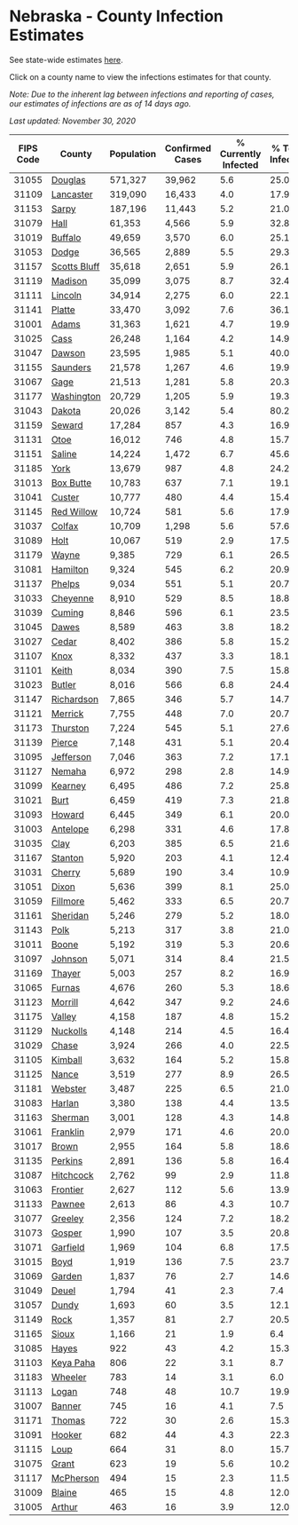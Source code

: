 # Nebraska - County Infection Estimates

See state-wide estimates [here](/infections/us-ne).

Click on a county name to view the infections estimates for that county.

*Note: Due to the inherent lag between infections and reporting of cases, our estimates of infections are as of 14 days ago.*

*Last updated: November 30, 2020*

|   FIPS Code |                       County |   Population |   Confirmed Cases |   % Currently Infected |   % Total Infected |
|-------------|------------------------------|--------------|-------------------|------------------------|--------------------|
|       31055 |           [Douglas](douglas) |      571,327 |            39,962 |                    5.6 |               25.0 |
|       31109 |       [Lancaster](lancaster) |      319,090 |            16,433 |                    4.0 |               17.9 |
|       31153 |               [Sarpy](sarpy) |      187,196 |            11,443 |                    5.2 |               21.0 |
|       31079 |                 [Hall](hall) |       61,353 |             4,566 |                    5.9 |               32.8 |
|       31019 |           [Buffalo](buffalo) |       49,659 |             3,570 |                    6.0 |               25.1 |
|       31053 |               [Dodge](dodge) |       36,565 |             2,889 |                    5.5 |               29.3 |
|       31157 | [Scotts Bluff](scotts-bluff) |       35,618 |             2,651 |                    5.9 |               26.1 |
|       31119 |           [Madison](madison) |       35,099 |             3,075 |                    8.7 |               32.4 |
|       31111 |           [Lincoln](lincoln) |       34,914 |             2,275 |                    6.0 |               22.1 |
|       31141 |             [Platte](platte) |       33,470 |             3,092 |                    7.6 |               36.1 |
|       31001 |               [Adams](adams) |       31,363 |             1,621 |                    4.7 |               19.9 |
|       31025 |                 [Cass](cass) |       26,248 |             1,164 |                    4.2 |               14.9 |
|       31047 |             [Dawson](dawson) |       23,595 |             1,985 |                    5.1 |               40.0 |
|       31155 |         [Saunders](saunders) |       21,578 |             1,267 |                    4.6 |               19.9 |
|       31067 |                 [Gage](gage) |       21,513 |             1,281 |                    5.8 |               20.3 |
|       31177 |     [Washington](washington) |       20,729 |             1,205 |                    5.9 |               19.3 |
|       31043 |             [Dakota](dakota) |       20,026 |             3,142 |                    5.4 |               80.2 |
|       31159 |             [Seward](seward) |       17,284 |               857 |                    4.3 |               16.9 |
|       31131 |                 [Otoe](otoe) |       16,012 |               746 |                    4.8 |               15.7 |
|       31151 |             [Saline](saline) |       14,224 |             1,472 |                    6.7 |               45.6 |
|       31185 |                 [York](york) |       13,679 |               987 |                    4.8 |               24.2 |
|       31013 |       [Box Butte](box-butte) |       10,783 |               637 |                    7.1 |               19.1 |
|       31041 |             [Custer](custer) |       10,777 |               480 |                    4.4 |               15.4 |
|       31145 |     [Red Willow](red-willow) |       10,724 |               581 |                    5.6 |               17.9 |
|       31037 |             [Colfax](colfax) |       10,709 |             1,298 |                    5.6 |               57.6 |
|       31089 |                 [Holt](holt) |       10,067 |               519 |                    2.9 |               17.5 |
|       31179 |               [Wayne](wayne) |        9,385 |               729 |                    6.1 |               26.5 |
|       31081 |         [Hamilton](hamilton) |        9,324 |               545 |                    6.2 |               20.9 |
|       31137 |             [Phelps](phelps) |        9,034 |               551 |                    5.1 |               20.7 |
|       31033 |         [Cheyenne](cheyenne) |        8,910 |               529 |                    8.5 |               18.8 |
|       31039 |             [Cuming](cuming) |        8,846 |               596 |                    6.1 |               23.5 |
|       31045 |               [Dawes](dawes) |        8,589 |               463 |                    3.8 |               18.2 |
|       31027 |               [Cedar](cedar) |        8,402 |               386 |                    5.8 |               15.2 |
|       31107 |                 [Knox](knox) |        8,332 |               437 |                    3.3 |               18.1 |
|       31101 |               [Keith](keith) |        8,034 |               390 |                    7.5 |               15.8 |
|       31023 |             [Butler](butler) |        8,016 |               566 |                    6.8 |               24.4 |
|       31147 |     [Richardson](richardson) |        7,865 |               346 |                    5.7 |               14.7 |
|       31121 |           [Merrick](merrick) |        7,755 |               448 |                    7.0 |               20.7 |
|       31173 |         [Thurston](thurston) |        7,224 |               545 |                    5.1 |               27.6 |
|       31139 |             [Pierce](pierce) |        7,148 |               431 |                    5.1 |               20.4 |
|       31095 |       [Jefferson](jefferson) |        7,046 |               363 |                    7.2 |               17.1 |
|       31127 |             [Nemaha](nemaha) |        6,972 |               298 |                    2.8 |               14.9 |
|       31099 |           [Kearney](kearney) |        6,495 |               486 |                    7.2 |               25.8 |
|       31021 |                 [Burt](burt) |        6,459 |               419 |                    7.3 |               21.8 |
|       31093 |             [Howard](howard) |        6,445 |               349 |                    6.1 |               20.0 |
|       31003 |         [Antelope](antelope) |        6,298 |               331 |                    4.6 |               17.8 |
|       31035 |                 [Clay](clay) |        6,203 |               385 |                    6.5 |               21.6 |
|       31167 |           [Stanton](stanton) |        5,920 |               203 |                    4.1 |               12.4 |
|       31031 |             [Cherry](cherry) |        5,689 |               190 |                    3.4 |               10.9 |
|       31051 |               [Dixon](dixon) |        5,636 |               399 |                    8.1 |               25.0 |
|       31059 |         [Fillmore](fillmore) |        5,462 |               333 |                    6.5 |               20.7 |
|       31161 |         [Sheridan](sheridan) |        5,246 |               279 |                    5.2 |               18.0 |
|       31143 |                 [Polk](polk) |        5,213 |               317 |                    3.8 |               21.0 |
|       31011 |               [Boone](boone) |        5,192 |               319 |                    5.3 |               20.6 |
|       31097 |           [Johnson](johnson) |        5,071 |               314 |                    8.4 |               21.5 |
|       31169 |             [Thayer](thayer) |        5,003 |               257 |                    8.2 |               16.9 |
|       31065 |             [Furnas](furnas) |        4,676 |               260 |                    5.3 |               18.6 |
|       31123 |           [Morrill](morrill) |        4,642 |               347 |                    9.2 |               24.6 |
|       31175 |             [Valley](valley) |        4,158 |               187 |                    4.8 |               15.2 |
|       31129 |         [Nuckolls](nuckolls) |        4,148 |               214 |                    4.5 |               16.4 |
|       31029 |               [Chase](chase) |        3,924 |               266 |                    4.0 |               22.5 |
|       31105 |           [Kimball](kimball) |        3,632 |               164 |                    5.2 |               15.8 |
|       31125 |               [Nance](nance) |        3,519 |               277 |                    8.9 |               26.5 |
|       31181 |           [Webster](webster) |        3,487 |               225 |                    6.5 |               21.0 |
|       31083 |             [Harlan](harlan) |        3,380 |               138 |                    4.4 |               13.5 |
|       31163 |           [Sherman](sherman) |        3,001 |               128 |                    4.3 |               14.8 |
|       31061 |         [Franklin](franklin) |        2,979 |               171 |                    4.6 |               20.0 |
|       31017 |               [Brown](brown) |        2,955 |               164 |                    5.8 |               18.6 |
|       31135 |           [Perkins](perkins) |        2,891 |               136 |                    5.8 |               16.4 |
|       31087 |       [Hitchcock](hitchcock) |        2,762 |                99 |                    2.9 |               11.8 |
|       31063 |         [Frontier](frontier) |        2,627 |               112 |                    5.6 |               13.9 |
|       31133 |             [Pawnee](pawnee) |        2,613 |                86 |                    4.3 |               10.7 |
|       31077 |           [Greeley](greeley) |        2,356 |               124 |                    7.2 |               18.2 |
|       31073 |             [Gosper](gosper) |        1,990 |               107 |                    3.5 |               20.8 |
|       31071 |         [Garfield](garfield) |        1,969 |               104 |                    6.8 |               17.5 |
|       31015 |                 [Boyd](boyd) |        1,919 |               136 |                    7.5 |               23.7 |
|       31069 |             [Garden](garden) |        1,837 |                76 |                    2.7 |               14.6 |
|       31049 |               [Deuel](deuel) |        1,794 |                41 |                    2.3 |                7.4 |
|       31057 |               [Dundy](dundy) |        1,693 |                60 |                    3.5 |               12.1 |
|       31149 |                 [Rock](rock) |        1,357 |                81 |                    2.7 |               20.5 |
|       31165 |               [Sioux](sioux) |        1,166 |                21 |                    1.9 |                6.4 |
|       31085 |               [Hayes](hayes) |          922 |                43 |                    4.2 |               15.3 |
|       31103 |       [Keya Paha](keya-paha) |          806 |                22 |                    3.1 |                8.7 |
|       31183 |           [Wheeler](wheeler) |          783 |                14 |                    3.1 |                6.0 |
|       31113 |               [Logan](logan) |          748 |                48 |                   10.7 |               19.9 |
|       31007 |             [Banner](banner) |          745 |                16 |                    4.1 |                7.5 |
|       31171 |             [Thomas](thomas) |          722 |                30 |                    2.6 |               15.3 |
|       31091 |             [Hooker](hooker) |          682 |                44 |                    4.3 |               22.3 |
|       31115 |                 [Loup](loup) |          664 |                31 |                    8.0 |               15.7 |
|       31075 |               [Grant](grant) |          623 |                19 |                    5.6 |               10.2 |
|       31117 |       [McPherson](mcpherson) |          494 |                15 |                    2.3 |               11.5 |
|       31009 |             [Blaine](blaine) |          465 |                15 |                    4.8 |               12.0 |
|       31005 |             [Arthur](arthur) |          463 |                16 |                    3.9 |               12.0 |